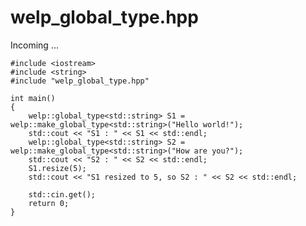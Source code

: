 # welp_global_type.hpp

Incoming ...

	#include <iostream>
	#include <string>
	#include "welp_global_type.hpp"
 	   
	int main()
	{
		welp::global_type<std::string> S1 = welp::make_global_type<std::string>("Hello world!");
		std::cout << "S1 : " << S1 << std::endl;
		welp::global_type<std::string> S2 = welp::make_global_type<std::string>("How are you?");
		std::cout << "S2 : " << S2 << std::endl;
		S1.resize(5);
		std::cout << "S1 resized to 5, so S2 : " << S2 << std::endl;
		
		std::cin.get();
		return 0;
	}
